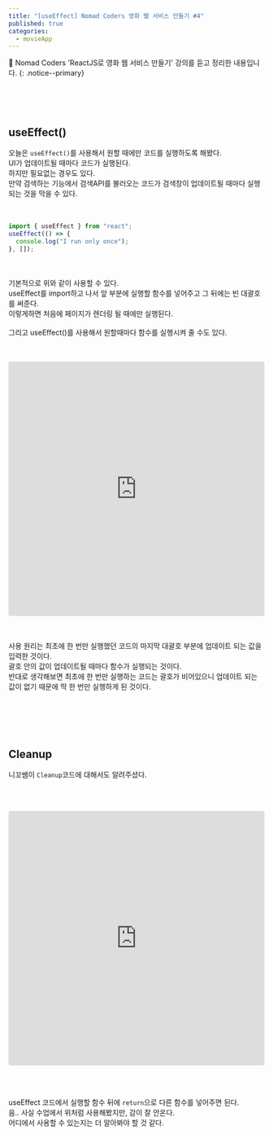 ```yaml
---
title: "[useEffect] Nomad Coders 영화 웹 서비스 만들기 #4"
published: true
categories:
  - movieApp
---
```


📑 Nomad Coders 'ReactJS로 영화 웹 서비스 만들기' 강의를 듣고 정리한 내용입니다.
{: .notice--primary}

<br><br><br>

## useEffect()

오늘은 `useEffect()`를 사용해서 원할 때에만 코드를 실행하도록 해봤다.<br>UI가 업데이트될 때마다 코드가 실행된다. <br>하지만 필요없는 경우도 있다.<br>만약 검색하는 기능에서 검색API를 불러오는 코드가 검색창이 업데이트될 때마다 실행되는 것을 막을 수 있다.<br><br><br>

```js
import { useEffect } from "react";
useEffect(() => {
  console.log("I run only once");
}, []);
```

<br><br>기본적으로 위와 같이 사용할 수 있다.<br>useEffect를 import하고 나서 앞 부분에 실행할 함수를 넣어주고 그 뒤에는 빈 대괄호를 써준다.<br>이렇게하면 처음에 페이지가 렌더링 될 때에만 실행된다.<br><br>그리고 useEffect()를 사용해서 원할때마다 함수를 실행시켜 줄 수도 있다.<br><br><br>

<iframe src="https://codesandbox.io/embed/kind-keller-vyy9q7?fontsize=14&hidenavigation=1&theme=dark&view=preview"
     style="width:100%; height:500px; border:0; border-radius: 4px; overflow:hidden;"
     title="kind-keller-vyy9q7"
     allow="accelerometer; ambient-light-sensor; camera; encrypted-media; geolocation; gyroscope; hid; microphone; midi; payment; usb; vr; xr-spatial-tracking"
     sandbox="allow-forms allow-modals allow-popups allow-presentation allow-same-origin allow-scripts"
   ></iframe>

<br><br>사용 원리는 최초에 한 번만 실행했던 코드의 마지막 대괄호 부분에 업데이트 되는 값을 입력한 것이다.<br>괄호 안의 값이 업데이트될 때마다 함수가 실행되는 것이다.<br>반대로 생각해보면 최초에 한 번만 실행하는 코드는 괄호가 비어있으니 업데이트 되는 값이 없기 때문에 딱 한 번만 실행하게 된 것이다.

<br><br><br><br>

## Cleanup

니꼬쌤이 `Cleanup`코드에 대해서도 알려주셨다.

<br><br>

<iframe src="https://codesandbox.io/embed/little-feather-qvldh1?fontsize=14&hidenavigation=1&theme=dark"
     style="width:100%; height:500px; border:0; border-radius: 4px; overflow:hidden;"
     title="little-feather-qvldh1"
     allow="accelerometer; ambient-light-sensor; camera; encrypted-media; geolocation; gyroscope; hid; microphone; midi; payment; usb; vr; xr-spatial-tracking"
     sandbox="allow-forms allow-modals allow-popups allow-presentation allow-same-origin allow-scripts"
   ></iframe>

<br><br>

useEffect 코드에서 실행할 함수 뒤에 `return`으로 다른 함수를 넣어주면 된다.<br>음.. 사실 수업에서 위처럼 사용해봤지만, 감이 잘 안온다.<br>어디에서 사용할 수 있는지는 더 알아봐야 할 것 같다.

<br><br><br><br>
